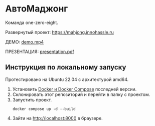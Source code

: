 # АвтоМаджонг

Команда one-zero-eight.

Развернутый проект: https://mahjong.innohassle.ru

ДЕМО: [demo.mp4](./demo.mp4)

ПРЕЗЕНТАЦИЯ: [presentation.pdf](./presentation.pdf)

## Инструкция по локальному запуску

Протестировано на Ubuntu 22.04 с архитектурой amd64.

1. Установить [Docker и Docker Compose](https://docs.docker.com/engine/install/) последней версии.
2. Склонировать этот репозиторий и перейти в папку с проектом.
3. Запустить проект.
   ```
   docker compose up -d --build
   ```
4. Зайти на [http://localhost:8000](http://localhost:8000) в браузере.
